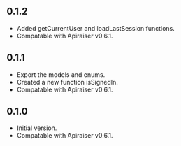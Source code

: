 ## 0.1.2
- Added getCurrentUser and loadLastSession functions.
- Compatable with Apiraiser v0.6.1.

## 0.1.1
- Export the models and enums.
- Created a new function isSignedIn.
- Compatable with Apiraiser v0.6.1.

## 0.1.0
- Initial version.
- Compatable with Apiraiser v0.6.1.
